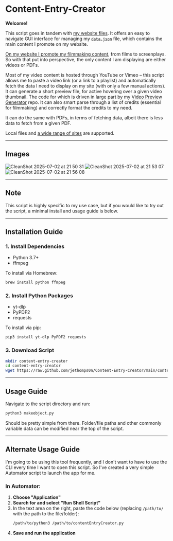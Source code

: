 # Content-Entry-Creator

**Welcome!**

This script goes in tandem with [my website files](https://github.com/jethomps0n/My-Portfolio-Website). It offers an easy to navigate GUI interface for managing my [`data.json`]([https://github.com/jethomps0n/My-Portfolio-Website](https://github.com/jethomps0n/My-Portfolio-Website/blob/main/resources/json/data.json)) file, which contains the main content I promote on my website.

[On my website I promote my filmmaking content](https://itsjonathanthompson.com), from films to screenplays. So with that put into perspective, the only content I am displaying are either videos or PDFs.

Most of my video content is hosted through YouTube or Vimeo – this script allows me to paste a video link (or a link to a playlist) and automatically fetch the data I need to display on my site (with only a few manual actions). It can generate a short preview file, for active hovering over a given video thumbnail. The code for which is driven in large part by my [Video Preview Generator](https://github.com/jethomps0n/Video-Preview-Generator) repo. It can also smart parse through a list of credits (essential for filmmaking) and correctly format the credits to my need.

It can do the same with PDFs, in terms of fetching data, albeit there is less data to fetch from a given PDF.

Local files and [a wide range of sites](https://github.com/yt-dlp/yt-dlp/blob/master/supportedsites.md) are supported.

---
## Images
![CleanShot 2025-07-02 at 21 50 31](https://github.com/user-attachments/assets/e559d3f0-cf74-4750-8433-939fc1725134)
![CleanShot 2025-07-02 at 21 53 07](https://github.com/user-attachments/assets/c05ada76-b1f5-4196-901e-26edba4fdb4d)
![CleanShot 2025-07-02 at 21 56 08](https://github.com/user-attachments/assets/e17c788a-323e-45f7-84ee-a94892911cfb)

---
## Note
This script is highly specific to my use case, but if you would like to try out the script, a minimal install and usage guide is below.

---

## Installation Guide

### 1. Install Dependencies
- Python 3.7+
- ffmpeg

To install via Homebrew:
```sh
brew install python ffmpeg
```

### 2. Install Python Packages
- yt-dlp
- PyPDF2
- requests

To install via pip:
```sh
pip3 install yt-dlp PyPDF2 requests
```

### 3. Download Script
```sh
mkdir content-entry-creator
cd content-entry-creator
wget https://raw.github.com/jethomps0n/Content-Entry-Creator/main/contentEntryCreator.py
```

---

## Usage Guide

Navigate to the script directory and run:
```sh
python3 makeobject.py
```

Should be pretty simple from there. Folder/file paths and other commonly variable data can be modified near the top of the script.

---

## Alternate Usage Guide

I'm going to be using this tool frequently, and I don't want to have to use the CLI every time I want to open this script. So I've created a very simple Automator script to launch the app for me.

### In Automator:

1. **Choose "Application"**
2. **Search for and select "Run Shell Script"**
3. In the text area on the right, paste the code below (replacing `/path/to/` with the path to the file/folder):
    ```sh
    /path/to/python3 /path/to/contentEntryCreator.py
    ```
4. **Save and run the application**

